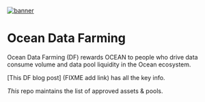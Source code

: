 [![banner](https://raw.githubusercontent.com/oceanprotocol/art/master/github/repo-banner%402x.png)](https://oceanprotocol.com)

# Ocean Data Farming

Ocean Data Farming (DF) rewards OCEAN to people who drive data consume volume and data pool liquidity in the Ocean ecosystem.

[This DF blog post] (FIXME add link) has all the key info.

*This* repo maintains the list of approved assets & pools.

